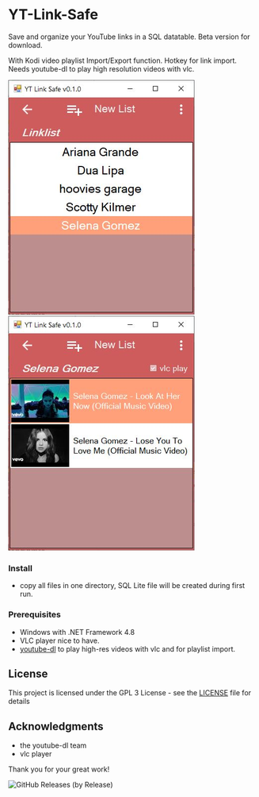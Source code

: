 # YT-Link-Safe

Save and organize your YouTube links in a SQL datatable. Beta version for download.
  
With Kodi video playlist Import/Export function. Hotkey for link import.  
Needs youtube-dl to play high resolution videos with vlc.  

 ![UI](list1.JPG)
 ![UI](list2.JPG)
 
### Install

- copy all files in one directory, SQL Lite file will be created during first run.
 
### Prerequisites

- Windows with .NET Framework 4.8 
- VLC player nice to have.
- [youtube-dl](https://github.com/ytdl-org/youtube-dl/releases) to play high-res videos with vlc and for playlist import.  

 
## License

This project is licensed under the GPL 3 License - see the [LICENSE](LICENSE) file for details

## Acknowledgments

* the youtube-dl team
* vlc player

Thank you for your great work!
 
 
![GitHub Releases (by Release)](https://img.shields.io/github/downloads/Isayso/YT-Link-Safe/v0.2/total)

